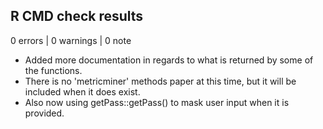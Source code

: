 ## R CMD check results

0 errors | 0 warnings | 0 note

* Added more documentation in regards to what is returned by some of the functions.
* There is no 'metricminer' methods paper at this time, but it will be included when it does exist.
* Also now using getPass::getPass() to mask user input when it is provided.
